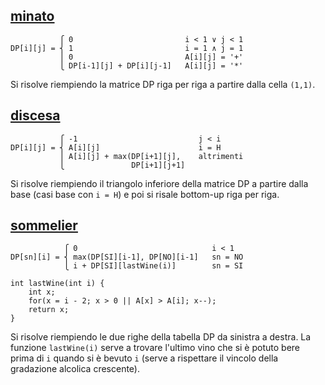 ## [minato](https://training.olinfo.it/#/task/minato/statement "oii")
```
           ⎧ 0                         i < 1 ∨ j < 1
DP[i][j] = ⎨ 1                         i = 1 ∧ j = 1
           ⎪ 0                         A[i][j] = '+'
           ⎩ DP[i-1][j] + DP[i][j-1]   A[i][j] = '*'
```
Si risolve riempiendo la matrice DP riga per riga a partire dalla cella `(1,1)`.


## [discesa](https://training.olinfo.it/#/task/discesa/statement "oii")
```
           ⎧ -1                           j < i
DP[i][j] = ⎨ A[i][j]                      i = H
           ⎪ A[i][j] + max(DP[i+1][j],    altrimenti
           ⎩               DP[i+1][j+1]
```
Si risolve riempiendo il triangolo inferiore della matrice DP a partire dalla base (casi base con `i = H`) e poi si risale bottom-up riga per riga.



## [sommelier](https://training.olinfo.it/#/task/sommelier/statement "oii")
```
            ⎧ 0                              i < 1
DP[sn][i] = ⎨ max(DP[SI][i-1], DP[NO][i-1]   sn = NO
            ⎩ i + DP[SI][lastWine(i)]        sn = SI

int lastWine(int i) {
    int x;
    for(x = i - 2; x > 0 || A[x] > A[i]; x--);
    return x;
}
```
Si risolve riempiendo le due righe della tabella DP da sinistra a destra.
La funzione `lastWine(i)` serve a trovare l'ultimo vino che si è potuto bere prima di `i` quando si è bevuto `i` (serve a rispettare il vincolo della gradazione alcolica crescente).
